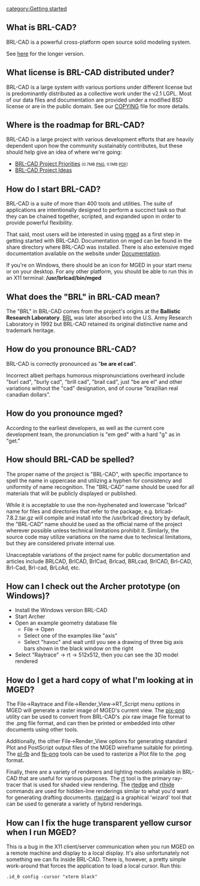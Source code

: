 [category:Getting started](category:Getting_started "wikilink")

## What is BRL-CAD?

BRL-CAD is a powerful cross-platform open source solid modeling system.

See [here](https://en.wikipedia.org/wiki/BRL-CAD) for the longer
version.

## What license is BRL-CAD distributed under?

BRL-CAD is a large system with various portions under different license
but is predominantly distributed as a collective work under the v2.1
LGPL. Most of our data files and documentation are provided under a
modified BSD license or are in the public domain. See our
[COPYING](http://brlcad.svn.sourceforge.net/svnroot/brlcad/brlcad/trunk/COPYING)
file for more details.

## Where is the roadmap for BRL-CAD?

BRL-CAD is a large project with various development efforts that are
heavily dependent upon how the community sustainably contributes, but
these should help give an idea of where we're going:

-   [BRL-CAD Project
    Priorities](http://brlcad.org/BRL-CAD_Priorities.png)
    <span style="font-size:0.75em;">(0.7MB
    [PNG](http://brlcad.org/BRL-CAD_Priorities.png), 0.1MB
    [PDF](http://brlcad.org/BRL-CAD_Priorities.pdf))</span>
-   [BRL-CAD Project Ideas](http://brlcad.org/~sean/ideas.html)

## How do I start BRL-CAD?

BRL-CAD is a suite of more than 400 tools and utilities. The suite of
applications are intentionally designed to perform a succinct task so
that they can be chained together, scripted, and expanded upon in order
to provide powerful flexibility.

That said, most users will be interested in using
[mged](mged "wikilink") as a first step in getting started with BRL-CAD.
Documentation on mged can be found in the share directory where BRL-CAD
was installed. There is also extensive mged documentation available on
the website under [Documentation](Documentation "wikilink").

If you're on Windows, there should be an icon for MGED in your start
menu or on your desktop. For any other platform, you should be able to
run this in an X11 terminal: **/usr/brlcad/bin/mged**

## What does the "BRL" in BRL-CAD mean?

The "BRL" in BRL-CAD comes from the project's origins at the **Ballistic
Research Laboratory**.
[BRL](http://en.wikipedia.org/wiki/Ballistic_Research_Laboratory) was
later absorbed into the U.S. Army Research Laboratory in 1992 but
BRL-CAD retained its original distinctive name and trademark heritage.

## How do you pronounce BRL-CAD?

BRL-CAD is correctly pronounced as "**be are el cad**".

Incorrect albeit perhaps humorous mispronunciations overheard include
"burl cad", "burly cad", "brill cad", "brail cad", just "be are el" and
other variations without the "cad" designation, and of course "brazilian
real canadian dollars".

## How do you pronounce mged?

According to the earliest developers, as well as the current core
development team, the pronunciation is "em ged" with a hard "g" as in
"get."

## How should BRL-CAD be spelled?

The proper name of the project is "BRL-CAD", with specific importance to
spell the name in uppercase and utilizing a hyphen for consistency and
uniformity of name recognition. The "BRL-CAD" name should be used for
all materials that will be publicly displayed or published.

While it is acceptable to use the non-hyphenated and lowercase "brlcad"
name for files and directories that refer to the package, e.g.
brlcad-7.8.2.tar.gz will compile and install into the /usr/brlcad
directory by default, the "BRL-CAD" name should be used as the official
name of the project wherever possible unless technical limitations
prohibit it. Similarly, the source code may utilize variations on the
name due to technical limitations, but they are considered private
internal use.

Unacceptable variations of the project name for public documentation and
articles include BRLCAD, BrlCAD, BrlCad, Brlcad, BRLcad, BrlCAD,
Brl-CAD, Brl-Cad, Brl-cad, BrLcAd, etc.

## How can I check out the Archer prototype (on Windows)?

-   Install the Windows version BRL-CAD
-   Start Archer
-   Open an example geometry database file
    -   File -&gt; Open
    -   Select one of the examples like "axis"
    -   Select "havoc" and wait until you see a drawing of three big
        axis bars shown in the black window on the right
-   Select "Raytrace" -&gt; rt -&gt; 512x512, then you can see the 3D
    model rendered

## How do I get a hard copy of what I'm looking at in MGED?

The File-&gt;Raytrace and File-&gt;Render_View-&gt;RT_Script menu
options in MGED will generate a raster image of MGED's current view. The
[pix-png](pix-png "wikilink") utility can be used to convert from
BRL-CAD's .pix raw image file format to the .png file format, and can
then be printed or embedded into other documents using other tools.

Additionally, the other File-&gt;Render_View options for generating
standard Plot and PostScript output files of the MGED wireframe suitable
for printing. The [pl-fb](pl-fb "wikilink") and
[fb-png](fb-png "wikilink") tools can be used to rasterize a Plot file
to the .png format.

Finally, there are a variety of renderers and lighting models available
in BRL-CAD that are useful for various purposes. The [rt](rt "wikilink")
tool is the primary ray-tracer that is used for shaded view rendering.
The [rtedge](rtedge "wikilink") and [rthide](rthide "wikilink") commands
are used for hidden-line renderings similar to what you'd want for
generating drafting documents. [rtwizard](rtwizard "wikilink") is a
graphical 'wizard' tool that can be used to generate a variety of hybrid
renderings.

## How can I fix the huge transparent yellow cursor when I run MGED?

This is a bug in the X11 client/server communication when you run MGED
on a remote machine and display to a local display. It's also
unfortunately not something we can fix inside BRL-CAD. There is,
however, a pretty simple work-around that forces the application to load
a local cursor. Run this:

`.id_0 config -cursor "xterm black"`